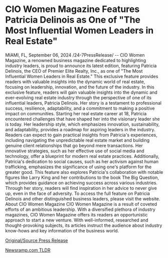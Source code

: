 # CIO Women Magazine Features Patricia Delinois as One of "The Most Influential Women Leaders in Real Estate"

MIAMI, FL, September 06, 2024 /24-7PressRelease/ -- CIO Women Magazine, a renowned business magazine dedicated to highlighting industry leaders, is proud to announce its latest edition, featuring Patricia Delinois, the CEO of Premier Elite Realty, Inc., as one of "The Most Influential Women Leaders in Real Estate." This exclusive feature provides readers with valuable insights into the dynamic world of real estate, focusing on leadership, innovation, and the future of the industry.  In this exclusive feature, readers will gain valuable insights into the dynamic and ever-evolving real estate industry through the perspective of one of its influential leaders, Patricia Delinois. Her story is a testament to professional success, resilience, adaptability, and a commitment to making a positive impact on communities. Starting her real estate career at 18, Patricia encountered challenges that have shaped her into the visionary leader she is today. Her leadership style, which emphasizes innovation, sustainability, and adaptability, provides a roadmap for aspiring leaders in the industry.  Readers can expect to gain practical insights from Patricia's experiences, including navigating the unpredictable real estate market and building genuine client relationships that go beyond mere transactions. Her innovative strategies, such as her effective use of social media and technology, offer a blueprint for modern real estate practices. Additionally, Patricia's dedication to social causes, such as her activism against human trafficking, emphasizes the significance of using one's platform for the greater good.  This feature also explores Patricia's collaboration with notable figures like Larry King and her contributions to the book The Big Question, which provides guidance on achieving success across various industries. Through her story, readers will find inspiration in her advice to never give up, even in the face of adversity.  To access the full feature on Patricia Delinois and other distinguished business leaders, please visit the website.  About CIO Women Magazine CIO Women Magazine is a result of coveted efforts of an ambitious leadership. With a diversified plethora of industry magazines, CIO Women Magazine offers its readers an opportunistic approach to start a new venture. With well-informed, researched and thought-provoking subjects, its articles instruct the audience about industry know-hows and key information of the business world. 

[Original/Source Press Release](https://www.24-7pressrelease.com/press-release/514052/cio-women-magazine-features-patricia-delinois-as-one-of-the-most-influential-women-leaders-in-real-estate) 

[Newsramp.com TLDR](https://newsramp.com/None) 